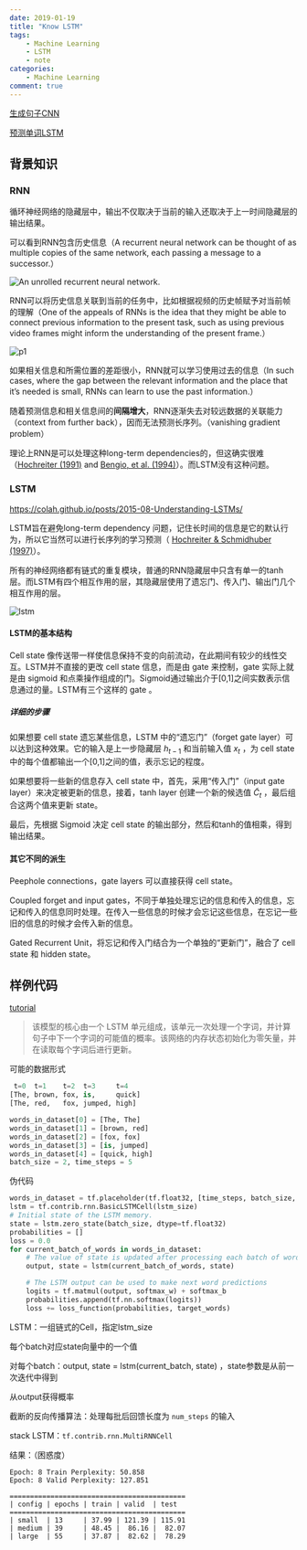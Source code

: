 ```yaml
---
date: 2019-01-19
title: "Know LSTM"
tags:
    - Machine Learning
    - LSTM
    - note
categories:
    - Machine Learning
comment: true
---
```


[生成句子CNN](https://tensorflow.google.cn/tutorials/sequences/text_generation)

[预测单词LSTM](https://tensorflow.google.cn/tutorials/sequences/recurrent#lstm)



## 背景知识

### RNN

循环神经网络的隐藏层中，输出不仅取决于当前的输入还取决于上一时间隐藏层的输出结果。

可以看到RNN包含历史信息（A recurrent neural network can be thought of as multiple copies of the same network, each passing a message to a successor.）

![An unrolled recurrent neural network.](https://colah.github.io/posts/2015-08-Understanding-LSTMs/img/RNN-unrolled.png)

RNN可以将历史信息关联到当前的任务中，比如根据视频的历史帧赋予对当前帧的理解（One of the appeals of RNNs is the idea that they might be able to connect previous information to the present task, such as using previous video frames might inform the understanding of the present frame.）

![p1](https://colah.github.io/posts/2015-08-Understanding-LSTMs/img/RNN-shorttermdepdencies.png)

如果相关信息和所需位置的差距很小，RNN就可以学习使用过去的信息（In such cases, where the gap between the relevant information and the place that it’s needed is small, RNNs can learn to use the past information.）

随着预测信息和相关信息间的**间隔增大**，RNN逐渐失去对较远数据的关联能力（context from further back），因而无法预测长序列。（vanishing gradient problem）

理论上RNN是可以处理这种long-term dependencies的，但这确实很难（[Hochreiter (1991)](http://people.idsia.ch/~juergen/SeppHochreiter1991ThesisAdvisorSchmidhuber.pdf) and [Bengio, et al. (1994)](http://www-dsi.ing.unifi.it/~paolo/ps/tnn-94-gradient.pdf)）。而LSTM没有这种问题。

### LSTM

https://colah.github.io/posts/2015-08-Understanding-LSTMs/

LSTM旨在避免long-term dependency 问题，记住长时间的信息是它的默认行为，所以它当然可以进行长序列的学习预测（ [Hochreiter & Schmidhuber (1997)](http://www.bioinf.jku.at/publications/older/2604.pdf)）。

所有的神经网络都有链式的重复模块，普通的RNN隐藏层中只含有单一的tanh层。而LSTM有四个相互作用的层，其隐藏层使用了遗忘门、传入门、输出门几个相互作用的层。

![lstm](https://upload.wikimedia.org/wikipedia/commons/3/3b/The_LSTM_cell.png)

#### LSTM的基本结构

Cell state 像传送带一样使信息保持不变的向前流动，在此期间有较少的线性交互。LSTM并不直接的更改 cell state 信息，而是由 gate 来控制，gate 实际上就是由 sigmoid 和点乘操作组成的门。Sigmoid通过输出介于[0,1]之间实数表示信息通过的量。LSTM有三个这样的 gate 。

##### 详细的步骤

如果想要 cell state 遗忘某些信息，LSTM 中的“遗忘门”（forget gate layer）可以达到这种效果。它的输入是上一步隐藏层 $h_{t-1}$ 和当前输入值 $x_t$ ，为 cell state 中的每个值都输出一个[0,1]之间的值，表示忘记的程度。

如果想要将一些新的信息存入 cell state 中，首先，采用“传入门”（input gate layer）来决定被更新的信息，接着，tanh layer 创建一个新的候选值 $\tilde{C}_t$ ，最后组合这两个值来更新 state。

最后，先根据 Sigmoid 决定 cell state 的输出部分，然后和tanh的值相乘，得到输出结果。

#### 其它不同的派生

Peephole connections，gate layers 可以直接获得 cell state。

Coupled forget and input gates，不同于单独处理忘记的信息和传入的信息，忘记和传入的信息同时处理。在传入一些信息的时候才会忘记这些信息，在忘记一些旧的信息的时候才会传入新的信息。

Gated Recurrent Unit，将忘记和传入门结合为一个单独的“更新门”，融合了 cell state 和 hidden state。

## 样例代码

[tutorial](https://tensorflow.google.cn/tutorials/sequences/recurrent)

> 该模型的核心由一个 LSTM 单元组成，该单元一次处理一个字词，并计算句子中下一个字词的可能值的概率。该网络的内存状态初始化为零矢量，并在读取每个字词后进行更新。

可能的数据形式

```python
 t=0  t=1    t=2  t=3     t=4
[The, brown, fox, is,     quick]
[The, red,   fox, jumped, high]

words_in_dataset[0] = [The, The]
words_in_dataset[1] = [brown, red]
words_in_dataset[2] = [fox, fox]
words_in_dataset[3] = [is, jumped]
words_in_dataset[4] = [quick, high]
batch_size = 2, time_steps = 5
```

伪代码

```python
words_in_dataset = tf.placeholder(tf.float32, [time_steps, batch_size, num_features])
lstm = tf.contrib.rnn.BasicLSTMCell(lstm_size)
# Initial state of the LSTM memory.
state = lstm.zero_state(batch_size, dtype=tf.float32)
probabilities = []
loss = 0.0
for current_batch_of_words in words_in_dataset:
    # The value of state is updated after processing each batch of words.
    output, state = lstm(current_batch_of_words, state)

    # The LSTM output can be used to make next word predictions
    logits = tf.matmul(output, softmax_w) + softmax_b
    probabilities.append(tf.nn.softmax(logits))
    loss += loss_function(probabilities, target_words)
```

LSTM：一组链式的Cell，指定lstm_size

每个batch对应state向量中的一个值

对每个batch：output, state = lstm(current_batch, state) ，state参数是从前一次迭代中得到

从output获得概率

截断的反向传播算法：处理每批后回馈长度为 `num_steps` 的输入

stack LSTM：`tf.contrib.rnn.MultiRNNCell`

结果：（困惑度）

```
Epoch: 8 Train Perplexity: 50.858
Epoch: 8 Valid Perplexity: 127.851

===========================================
| config | epochs | train | valid  | test
===========================================
| small  | 13     | 37.99 | 121.39 | 115.91
| medium | 39     | 48.45 |  86.16 |  82.07
| large  | 55     | 37.87 |  82.62 |  78.29
```
